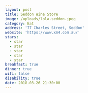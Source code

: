 ```yaml
---
layout: post
title: Seddon Wine Store
image: /uploads/lola-seddon.jpeg
category: Eat
address: '77 Charles Street, Seddon'
website: 'https://www.xm4.com.au/'
stars:
  - star
  - star
  - star
  - star
  - star
breakfast: true
dinner: true
wifi: false
disability: true
date: 2018-03-26 21:30:00
---
```

